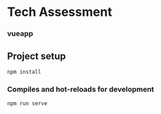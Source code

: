 # Tech Assessment
### vueapp

## Project setup
```
npm install
```

### Compiles and hot-reloads for development
```
npm run serve
```

